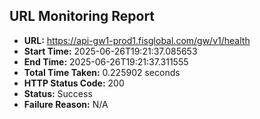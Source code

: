 ## URL Monitoring Report

- **URL:** https://api-gw1-prod1.fisglobal.com/gw/v1/health
- **Start Time:** 2025-06-26T19:21:37.085653
- **End Time:** 2025-06-26T19:21:37.311555
- **Total Time Taken:** 0.225902 seconds
- **HTTP Status Code:** 200
- **Status:** Success
- **Failure Reason:** N/A
